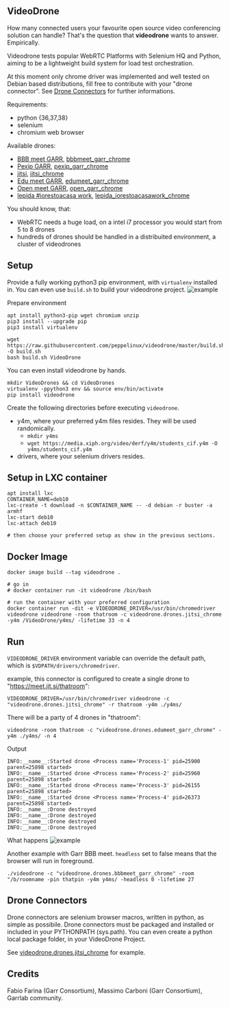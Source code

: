 VideoDrone
----------

How many connected users your favourite open source video conferencing solution can handle?
That's the question that __videodrone__ wants to answer. Empirically.

Videodrone tests popular WebRTC Platforms with Selenium HQ and Python, aiming 
to be a lightweight build system for load test orchestration.

At this moment only chrome driver was implemented and well tested on Debian based distributions, 
fill free to contribute with your "drone connector". See [Drone Connectors](#drone-connectors) for further informations.

Requirements:
- python {36,37,38}
- selenium
- chromium web browser

Available drones:
- [BBB meet GARR](https://blue.meet.garr.it/), [bbbmeet_garr_chrome](src/videodrone/drones/bbbmeet_garr_chrome.py)
- [Pexip GARR](), [pexip_garr_chrome](src/videodrone/drones/videodrone.drones.pexip_garr_chrome.py)
- [jitsi](https://meet.jit.si/), [jitsi_chrome](src/videodrone/drones/jitsi_chrome.py)
- [Edu meet GARR](https://edu.meet.garr.it/), [edumeet_garr_chrome](src/videodrone/drones/edumeet_garr_chrome.py)
- [Open meet GARR](https://open.meet.garr.it/), [open_garr_chrome](src/videodrone/drones/open_garr_chrome.py)
- [lepida #iorestoacasa work](https://lepida1.iorestoacasa.work), [lepida_iorestoacasawork_chrome](src/videodrone/drones/lepida_iorestoacasawork_chrome.py)

You should know, that:
- WebRTC needs a huge load, on a intel i7 processor you would start from 5 to 8 drones
- hundreds of drones should be handled in a distribuited environment, a cluster of videodrones

Setup
-----

Provide a fully working python3 pip environment, with `virtualenv` installed in.
You can even use `build.sh` to build your videodrone project.
![example](gallery/videodrone_autobuild.3-min.gif)


Prepare environment
````
apt install python3-pip wget chromium unzip
pip3 install --upgrade pip
pip3 install virtualenv

wget https://raw.githubusercontent.com/peppelinux/videodrone/master/build.sh -O build.sh
bash build.sh VideoDrone
````

You can even install videodrone by hands.

````
mkdir VideoDrones && cd VideoDrones
virtualenv -ppython3 env && source env/bin/activate
pip install videodrone
````

Create the following directories before executing `videodrone`.

- y4m, where your preferred y4m files resides. They will be used randomically.
  - `mkdir y4ms`
  - `wget https://media.xiph.org/video/derf/y4m/students_cif.y4m -O y4ms/students_cif.y4m`
- drivers, where your selenium drivers resides.


Setup in LXC container
----------------------

````
apt install lxc
CONTAINER_NAME=deb10
lxc-create -t download -n $CONTAINER_NAME -- -d debian -r buster -a armhf
lxc-start deb10
lxc-attach deb10

# then choose your preferred setup as show in the previous sections.
````

Docker Image
------------

````
docker image build --tag videodrone .

# go in
# docker container run -it videodrone /bin/bash

# run the container with your preferred configuration
docker container run -dit -e VIDEODRONE_DRIVER=/usr/bin/chromedriver videodrone videodrone -room thatroom -c videodrone.drones.jitsi_chrome -y4m /VideoDrone/y4ms/ -lifetime 33 -n 4
````

Run
---

`VIDEODRONE_DRIVER` environment variable can override the default path, which is `$VDPATH/drivers/chromedriver`.

example, this connector is configured to create a single drone to "https://meet.jit.si/thatroom":
````
VIDEODRONE_DRIVER=/usr/bin/chromedriver videodrone -c "videodrone.drones.jitsi_chrome" -r thatroom -y4m ./y4ms/
````

There will be a party of 4 drones in "thatroom":
````
videodrone -room thatroom -c "videodrone.drones.edumeet_garr_chrome" -y4m ./y4ms/ -n 4
````

Output
````
INFO:__name__:Started drone <Process name='Process-1' pid=25900 parent=25898 started>
INFO:__name__:Started drone <Process name='Process-2' pid=25960 parent=25898 started>
INFO:__name__:Started drone <Process name='Process-3' pid=26155 parent=25898 started>
INFO:__name__:Started drone <Process name='Process-4' pid=26373 parent=25898 started>
INFO:__name__:Drone destroyed
INFO:__name__:Drone destroyed
INFO:__name__:Drone destroyed
INFO:__name__:Drone destroyed
````

What happens
![example](gallery/1.png)

Another example with Garr BBB meet. `headless` set to false means that the browser will run in foreground.

````
./videodrone -c "videodrone.drones.bbbmeet_garr_chrome" -room "/b/roomname -pin thatpin -y4m y4ms/ -headless 0 -lifetime 27
````


Drone Connectors
----------------

Drone connectors are selenium browser macros, written in python, as simple as possibile.
Drone connectors must be packaged and installed or included 
in your PYTHONPATH (sys.path). You can even create 
a python local package folder, in your VideoDrone Project.

See [videodrone.drones.jitsi_chrome](src/videodrone/drones/jitsi_chrome.py) for example.


Credits
-------

Fabio Farina (Garr Consortium), Massimo Carboni (Garr Consortium), Garrlab community.
